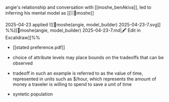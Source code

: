 angie's relationship and conversation with [[moshe_benAkiva]], led to inferring his mental model as [[🗄️🧠moshe]]                                                                                                        

2025-04-23
applied ![[🤜moshe(angie, model_builder) 2025-04-23-7.svg]]
%%[[🤜moshe(angie, model_builder) 2025-04-23-7.md|🖋 Edit in Excalidraw]]%%

- [[stated preference.pdf]]


- choice of attribute levels may place bounds on the tradeoﬀs that can be observed
- tradeoﬀ in such an example is referred to as the value of time, represented in units such as $/hour, which represents the amount of money a traveler is willing to spend to save a unit of time


- syntetic population

